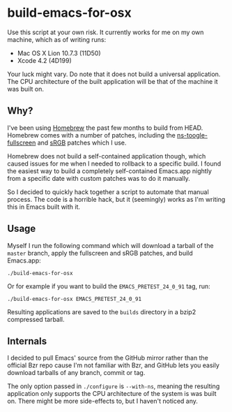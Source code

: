 # build-emacs-for-osx

Use this script at your own risk. It currently works for me on my own machine,
which as of writing runs:

* Mac OS X Lion 10.7.3 (11D50)
* Xcode 4.2 (4D199)

Your luck might vary. Do note that it does not build a universal application.
The CPU architecture of the built application will be that of the machine it
was built on.

## Why?

I've been using [Homebrew](http://mxcl.github.com/homebrew/) the past few
months to build from HEAD. Homebrew comes with a number of patches, including
the [ns-toogle-fullscreen][fs] and [sRGB][] patches which I use.

Homebrew does not build a self-contained application though, which caused
issues for me when I needed to rollback to a specific build. I found the
easiest way to build a completely self-contained Emacs.app nightly from a
specific date with custom patches was to do it manually.

So I decided to quickly hack together a script to automate that manual
process. The code is a horrible hack, but it (seemingly) works as I'm writing
this in Emacs built with it.

## Usage

Myself I run the following command which will download a tarball of the
`master` branch, apply the fullscreen and sRGB patches, and build Emacs.app:

    ./build-emacs-for-osx

Or for example if you want to build the `EMACS_PRETEST_24_0_91` tag, run:

    ./build-emacs-for-osx EMACS_PRETEST_24_0_91

Resulting applications are saved to the `builds` directory in a bzip2
compressed tarball.

## Internals

I decided to pull Emacs' source from the GitHub mirror rather than the
official Bzr repo cause I'm not familiar with Bzr, and GitHub lets you easily
download tarballs of any branch, commit or tag.

The only option passed in `./configure` is `--with-ns`, meaning the resulting
application only supports the CPU architecture of the system is was built on.
There might be more side-effects to, but I haven't noticed any.


[fs]: https://gist.github.com/1012927
[srgb]: http://debbugs.gnu.org/cgi/bugreport.cgi?bug=8402
